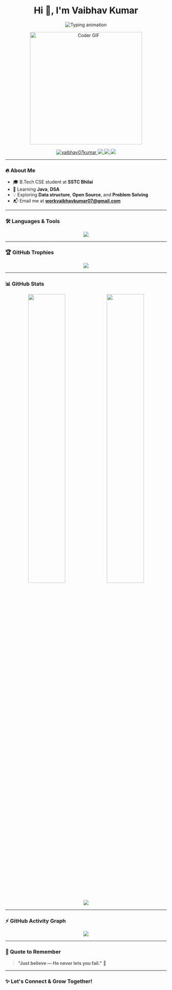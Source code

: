 <h1 align="center">Hi 👋, I'm Vaibhav Kumar</h1>

<p align="center">
  <img src="https://readme-typing-svg.demolab.com?font=Fira+Code&size=24&pause=1000&center=true&vCenter=true&width=435&lines= Building+%F0%9F%9A%A7+Learning+%F0%9F%93%9A+Sharing+%F0%9F%92%AC;B.Tech+in+CSE+%E2%9C%8C%EF%B8%8F;Aspiring+Software+Engineer+%F0%9F%A7%91%E2%80%8D%F0%9F%92%BB" alt="Typing animation" />
</p>

<p align="center">
  <img src="https://media.giphy.com/media/qgQUggAC3Pfv687qPC/giphy.gif" width="350" alt="Coder GIF" />
</p>

<p align="center">
  <a href="https://github.com/vaibhav07kumar">
    <img src="https://komarev.com/ghpvc/?username=vaibhav07kumar&label=Profile%20views&color=0e75b6&style=flat" alt="vaibhav07kumar" />
  </a>
  <a href="mailto:workvaibhavkumar07@gmail.com">
    <img src="https://img.shields.io/badge/Email-D14836?style=flat&logo=gmail&logoColor=white" />
  </a>
  <a href="https://www.linkedin.com/in/vaibhav-soni-9b0856279">
    <img src="https://img.shields.io/badge/LinkedIn-0077B5?style=flat&logo=linkedin&logoColor=white" />
  </a>
  <a href="https://www.leetcode.com/vaibhav-007">
    <img src="https://img.shields.io/badge/LeetCode-FFA116?style=flat&logo=leetcode&logoColor=black" />
  </a>
</p>

---

### 🔥 About Me

- 🎓 B.Tech CSE student at **SSTC Bhilai**
- 🧠 Learning **Java**, **DSA**
- 💡 Exploring **Data structure**, **Open Source**, and **Problem Solving**
- 📬 Email me at **workvaibhavkumar07@gmail.com**

---

### 🛠️ Languages & Tools

<p align="center">
  <img src="https://skillicons.dev/icons?i=java,python,c,html,css,git,linux,figma,photoshop,vscode" />
</p>

---

### 🏆 GitHub Trophies

<p align="center">
  <img src="https://github-profile-trophy.vercel.app/?username=vaibhav07kumar&theme=radical&margin-w=10&margin-h=10" />
</p>

---

### 📊 GitHub Stats

<p align="center">
  <img width="48%" src="https://github-readme-stats.vercel.app/api?username=vaibhav07kumar&show_icons=true&theme=tokyonight" />
  <img width="48%" src="https://github-readme-streak-stats.herokuapp.com/?user=vaibhav07kumar&theme=tokyonight" />
</p>

<p align="center">
  <img src="https://github-readme-stats.vercel.app/api/top-langs/?username=vaibhav07kumar&layout=compact&theme=tokyonight" />
</p>

---

### ⚡ GitHub Activity Graph

<p align="center">
  <img src="https://github-readme-activity-graph.cyclic.app/graph?username=vaibhav07kumar&theme=react-dark&area=true" />
</p>

---

### 🌱 Quote to Remember

> **"Just believe — He never lets you fail."** 🙏

---

### ✨ Let's Connect & Grow Together!
